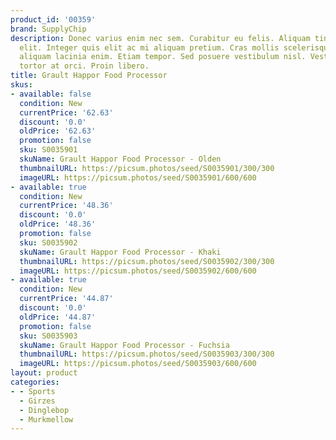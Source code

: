 ```yaml
---
product_id: '00359'
brand: SupplyChip
description: Donec varius enim nec sem. Curabitur eu felis. Aliquam tincidunt feugiat
  elit. Integer quis elit ac mi aliquam pretium. Cras mollis scelerisque nunc. Nam
  aliquam lacinia enim. Etiam tempor. Sed posuere vestibulum nisl. Vestibulum auctor
  tortor at orci. Proin libero.
title: Grault Happor Food Processor
skus:
- available: false
  condition: New
  currentPrice: '62.63'
  discount: '0.0'
  oldPrice: '62.63'
  promotion: false
  sku: S0035901
  skuName: Grault Happor Food Processor - Olden
  thumbnailURL: https://picsum.photos/seed/S0035901/300/300
  imageURL: https://picsum.photos/seed/S0035901/600/600
- available: true
  condition: New
  currentPrice: '48.36'
  discount: '0.0'
  oldPrice: '48.36'
  promotion: false
  sku: S0035902
  skuName: Grault Happor Food Processor - Khaki
  thumbnailURL: https://picsum.photos/seed/S0035902/300/300
  imageURL: https://picsum.photos/seed/S0035902/600/600
- available: true
  condition: New
  currentPrice: '44.87'
  discount: '0.0'
  oldPrice: '44.87'
  promotion: false
  sku: S0035903
  skuName: Grault Happor Food Processor - Fuchsia
  thumbnailURL: https://picsum.photos/seed/S0035903/300/300
  imageURL: https://picsum.photos/seed/S0035903/600/600
layout: product
categories:
- - Sports
  - Girzes
  - Dinglebop
  - Murkmellow
---
```

